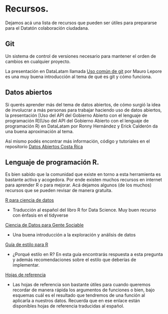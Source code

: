 # Recursos.

Dejamos acá una lista de recursos que pueden ser útiles para prepararse para
el Datatón colaboración ciudadana.


## Git

Un sistema de control de versiones necesario para mantener el orden de 
cambios en cualquier proyecto.

La presentación en DataLatam llamada [Uso común de git](https://www.youtube.com/watch?v=SVzyWV1Iep8) por Mauro Lepore es una muy buena introducción al tema de qué es git y cómo funciona.

## Datos abiertos

Si querés aprender más del tema de datos abiertos, de cómo surgió la idea
de involucrar a más personas para trabajar haciendo uso de datos abiertos,
la presentación [Uso del API del Gobierno Abierto con el lenguaje de programación R](Uso del API del Gobierno Abierto con el lenguaje de programación R) en DataLatam por Ronny Hernández y Erick Calderón da una 
buena aproximación al tema.

Así mismo podés encontrar más información, código y tutoriales en el
repositorio [Datos Abiertos Costa Rica](https://github.com/datos-abiertos-cr)

## Lenguaje de programación R.

Es bien sabido que la comunidad que existe en torno a esta herramienta es
bastante activa y acogedora. Por ende existen muchos recursos en internet
para aprender R o para mejorar. Acá dejamos algunos (de los muchos) 
recursos que se pueden revisar de manera gratuita.

[R para ciencia de datos](https://es.r4ds.hadley.nz/)

- Traducción al español del libro R for Data Science. Muy buen recurso con énfasis en el tidyverse

[Ciencia de Datos para Gente Sociable](https://bitsandbricks.github.io/ciencia_de_datos_gente_sociable/)

 - Una buena introducción a la exploración y análisis de datos

[Guía de estilo para R](http://www.fransvandunne.com/guia-de-estilo-para-r/)

- ¿Porqué estilo en R? En esta guía encontrarás respuesta a esta pregunta y además recomendaciones sobre el estilo que deberías de implementar.

[Hojas de referencia](https://www.rstudio.com/resources/cheatsheets/)

- Las hojas de referencia son bastante útiles para cuando queremos recordar de manera rápida los argumentos de funciones o bien, bajo esquemas cuál es el resultado que tendremos de una función al aplicarla a nuestros datos. Recuerda que en ese enlace están disponibles hojas de referencia traducidas al español.
